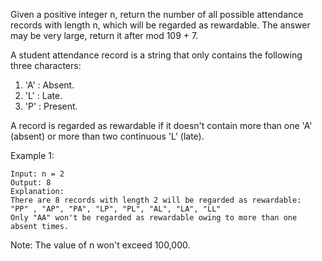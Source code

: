 Given a positive integer n, return the number of all possible attendance records with length n, which will be regarded as rewardable. The answer may be very large, return it after mod 109 + 7.

A student attendance record is a string that only contains the following three characters:

1. 'A' : Absent.
1. 'L' : Late.
1. 'P' : Present.

A record is regarded as rewardable if it doesn't contain more than one 'A' (absent) or more than two continuous 'L' (late).

Example 1:

~~~
Input: n = 2
Output: 8
Explanation:
There are 8 records with length 2 will be regarded as rewardable:
"PP" , "AP", "PA", "LP", "PL", "AL", "LA", "LL"
Only "AA" won't be regarded as rewardable owing to more than one absent times.
~~~

Note: The value of n won't exceed 100,000.

